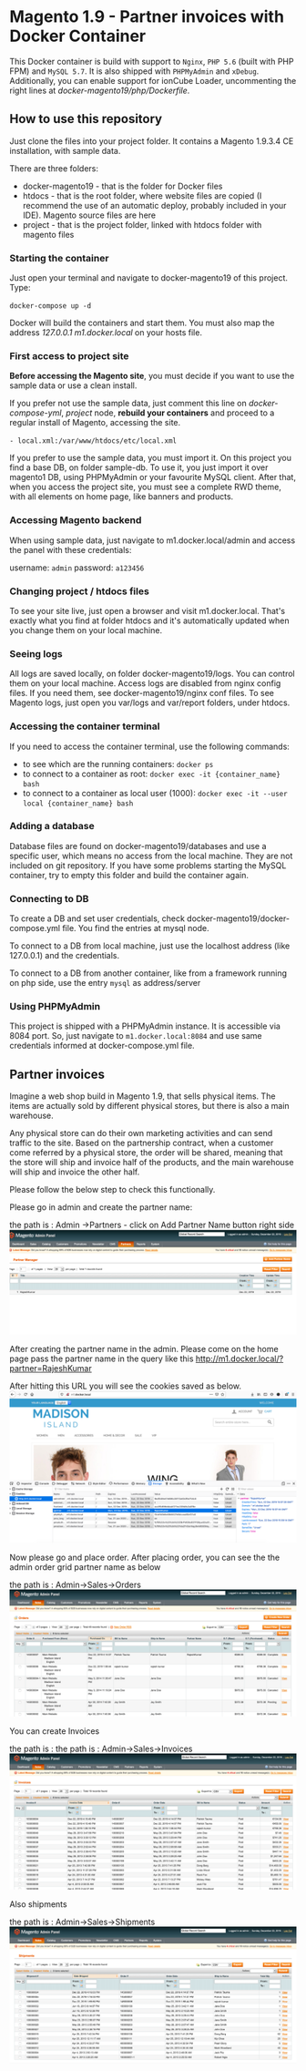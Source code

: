 # Magento 1.9 - Partner invoices with Docker Container

This Docker container is build with support to `Nginx`, `PHP 5.6` (built with PHP FPM) and `MySQL 5.7`. It is also shipped with `PHPMyAdmin` and `xDebug`. Additionally, you can enable support for ionCube Loader, uncommenting the right lines at _docker-magento19/php/Dockerfile_.

## How to use this repository

Just clone the files into your project folder. It contains a Magento 1.9.3.4 CE installation, with sample data.

There are three folders:

- docker-magento19 - that is the folder for Docker files
- htdocs - that is the root folder, where website files are copied (I recommend the use of an automatic deploy, probably included in your IDE). Magento source files are here
- project - that is the project folder, linked with htdocs folder with magento files

### Starting the container

Just open your terminal and navigate to docker-magento19 of this project. Type:

`docker-compose up -d`

Docker will build the containers and start them. You must also map the address _127.0.0.1 m1.docker.local_ on your hosts file.

### First access to project site

**Before accessing the Magento site**, you must decide if you want to use the sample data or use a clean install.

If you prefer not use the sample data, just comment this line on _docker-compose-yml_, _project_ node, **rebuild your containers** and proceed to a regular install of Magento, accessing the site.

`- local.xml:/var/www/htdocs/etc/local.xml`

If you prefer to use the sample data, you must import it. On this project you find a base DB, on folder sample-db. To use it, you just import it over magento1 DB, using PHPMyAdmin or your favourite MySQL client.
After that, when you access the project site, you must see a complete RWD theme, with all elements on home page, like banners and products.

### Accessing Magento backend

When using sample data, just navigate to m1.docker.local/admin and access the panel with these credentials:

username: `admin`
password: `a123456`

### Changing project / htdocs files

To see your site live, just open a browser and visit m1.docker.local. That's exactly what you find at folder htdocs and it's automatically updated when you change them on your local machine.


### Seeing logs

All logs are saved locally, on folder docker-magento19/logs. You can control them on your local machine.
Access logs are disabled from nginx config files. If you need them, see docker-magento19/nginx conf files.
To see Magento logs, just open you var/logs and var/report folders, under htdocs.

### Accessing the container terminal

If you need to access the container terminal, use the following commands:

- to see which are the running containers: `docker ps`
- to connect to a container as root: `docker exec -it {container_name} bash`
- to connect to a container as local user (1000): `docker exec -it --user local {container_name} bash`


### Adding a database

Database files are found on docker-magento19/databases and use a specific user, which means no access from the local machine. They are not included on git repository.
If you have some problems starting the MySQL container, try to empty this folder and build the container again.

### Connecting to DB

To create a DB and set user credentials, check docker-magento19/docker-compose.yml file. You find the entries at mysql node.

To connect to a DB from local machine, just use the localhost address (like 127.0.0.1) and the credentials.

To connect to a DB from another container, like from a framework running on php side, use the entry `mysql` as address/server

### Using PHPMyAdmin

This project is shipped with a PHPMyAdmin instance. It is accessible via 8084 port. So, just navigate to `m1.docker.local:8084` and use same credentials informed at docker-compose.yml file.

## Partner invoices

Imagine a web shop build in Magento 1.9, that sells physical items. The items are actually sold by different physical stores, but there is also a main warehouse. 

Any physical store can do their own marketing activities and can send traffic to the site. Based on the partnership contract, when a customer come referred by a physical store, the order will be shared, meaning that the store will ship and invoice half of the products, and the main warehouse will ship and invoice the other half. 

Please follow the below step to check this functionally.

Please go in admin and create the partner name: 
 
the path is : Admin ->Partners - click on Add Partner Name button right side 
 ![home](img/partners.jpg)
 
After creating the partner name in the admin. Please come on the home page pass the partner name in the query like this
 http://m1.docker.local/?partner=RajeshKumar 
 
After hitting this URL you will see the cookies saved as below.
  ![home](img/home-cookies.jpg)

Now please go and place order. After placing order, you can see the the admin order grid partner name as below

 the path is : Admin->Sales->Orders ![home](img/orders.jpg)
 
You can create Invoices

the path is : the path is : Admin->Sales->Invoices ![home](img/invocies.jpg)
  
Also shipments 

the path is : Admin->Sales->Shipments ![home](img/shipments.jpg)
 
 